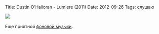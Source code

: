 Title: Dustin O'Halloran - Lumiere (2011)
Date: 2012-09-26
Tags: слушаю

<div class="text"><img src="https://dl.dropbox.com/u/140528/site/lumiere.jpeg" /><br /><br />
Еще приятной <a href="http://www.dustinohalloran.com/discography-lumiere">фоновой музыки</a>.</div>